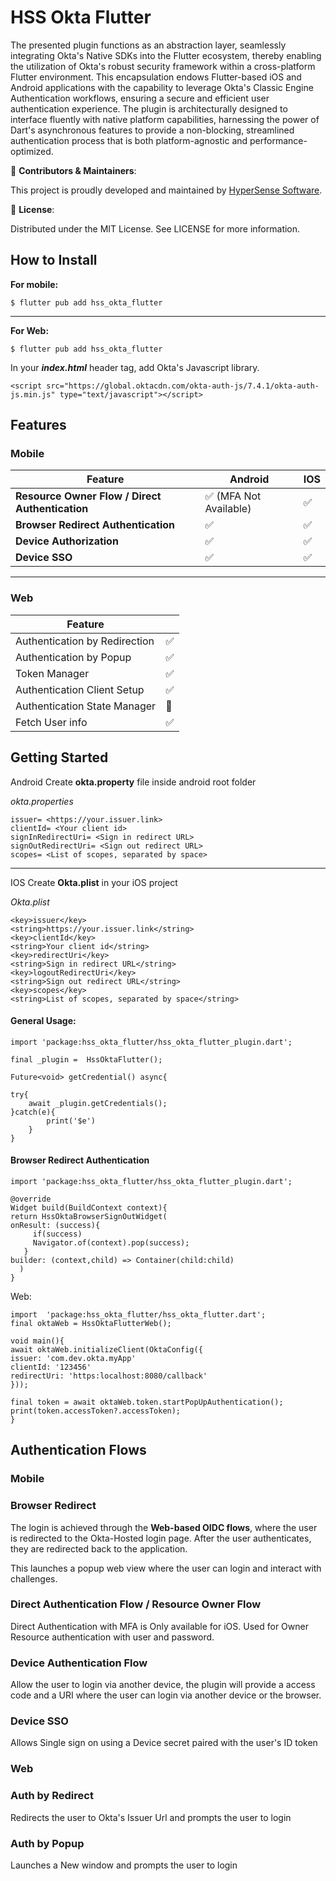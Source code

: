 

# HSS Okta Flutter

The presented plugin functions as an abstraction layer, seamlessly integrating Okta's Native SDKs into the Flutter ecosystem, thereby enabling the utilization of Okta's robust security framework within a cross-platform Flutter environment. This encapsulation endows Flutter-based iOS and Android applications with the capability to leverage Okta's Classic Engine Authentication workflows, ensuring a secure and efficient user authentication experience. The plugin is architecturally designed to interface fluently with native platform capabilities, harnessing the power of Dart's asynchronous features to provide a non-blocking, streamlined authentication process that is both platform-agnostic and performance-optimized.

🤝 **Contributors & Maintainers**:

This project is proudly developed and maintained by [HyperSense Software](https://hypersense-software.com/).

📄 **License**:

Distributed under the MIT License. See LICENSE for more information.


## How to Install

**For mobile:**

    $ flutter pub add hss_okta_flutter
---
**For Web:**

    $ flutter pub add hss_okta_flutter
In your ***index.html*** header tag, add Okta's Javascript library.

    <script src="https://global.oktacdn.com/okta-auth-js/7.4.1/okta-auth-js.min.js" type="text/javascript"></script>


## Features

### Mobile
Feature | Android | IOS |
|--|--|--|
|**Resource Owner Flow / Direct Authentication**| ✅ (MFA Not Available)| ✅ |
|**Browser Redirect Authentication**|✅|✅|
|**Device Authorization**|✅|✅|
|**Device SSO**|✅|✅|
---
  ### Web
  
|Feature  |  |
|--|--|
|Authentication by Redirection|✅|
|Authentication by Popup|✅|
|Token Manager|✅|
|Authentication Client Setup|✅|
|Authentication State Manager|🚧|
|Fetch User info|✅|

  

## Getting Started
Android
Create **okta.property** file inside android root folder

*okta.properties*

    issuer= <https://your.issuer.link>
    clientId= <Your client id>
    signInRedirectUri= <Sign in redirect URL>
    signOutRedirectUri= <Sign out redirect URL>
    scopes= <List of scopes, separated by space>
---
IOS
Create **Okta.plist** in your iOS project

*Okta.plist*

    <key>issuer</key>
    <string>https://your.issuer.link</string>
    <key>clientId</key>
    <string>Your client id</string>
    <key>redirectUri</key>
    <string>Sign in redirect URL</string>
    <key>logoutRedirectUri</key>
    <string>Sign out redirect URL</string>
    <key>scopes</key>
    <string>List of scopes, separated by space</string>


#### General Usage:

    import 'package:hss_okta_flutter/hss_okta_flutter_plugin.dart';

    final _plugin =  HssOktaFlutter();
    
    Future<void> getCredential() async{
    
    try{
	    await _plugin.getCredentials();
    }catch(e){
		    print('$e')
	    }
    }

#### Browser Redirect Authentication

    import 'package:hss_okta_flutter/hss_okta_flutter_plugin.dart';

    @override
    Widget build(BuildContext context){
    return HssOktaBrowserSignOutWidget(
    onResult: (success){
         if(success)
         Navigator.of(context).pop(success);
       }
    builder: (context,child) => Container(child:child)
      )
    }

Web:

    import  'package:hss_okta_flutter/hss_okta_flutter.dart';
    final oktaWeb = HssOktaFlutterWeb();
    
    void main(){
    await oktaWeb.initializeClient(OktaConfig({
    issuer: 'com.dev.okta.myApp'
    clientId: '123456'
    redirectUri: 'https:localhost:8080/callback'
    }));
    
    final token = await oktaWeb.token.startPopUpAuthentication();
    print(token.accessToken?.accessToken);
    }


## Authentication Flows

### Mobile

### Browser Redirect
The login is achieved through the **Web-based OIDC flows**, where the user is redirected to the Okta-Hosted login page. After the user authenticates, they are redirected back to the application.

This launches a popup web view where the user can login and interact with challenges.

### Direct Authentication Flow  / Resource Owner Flow
Direct Authentication with MFA is Only available for iOS.
Used for Owner Resource authentication with user and password.

### Device Authentication Flow
Allow the user to login via another device, the plugin will provide a access code and a URI where the user can login via another device or the browser.

### Device SSO 
Allows Single sign on using a Device secret paired with the user's ID token

### Web

### Auth by Redirect
Redirects the user to Okta's Issuer Url and prompts the user to login

### Auth by Popup
Launches a New window and prompts the user to login

